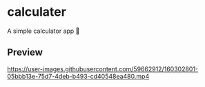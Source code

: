 # calculater

A simple calculator app 🔢


## Preview
https://user-images.githubusercontent.com/59662912/160302801-05bbb13e-75d7-4deb-b493-cd40548ea480.mp4
